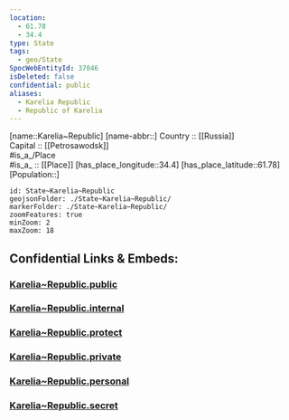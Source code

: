 ```yaml
---
location:
  - 61.78
  - 34.4
type: State
tags:
  - geo/State
SpocWebEntityId: 37046
isDeleted: false
confidential: public
aliases:
  - Karelia Republic
  - Republic of Karelia 
---
```

[name::Karelia~Republic] 
[name-abbr::] 
Country :: [[Russia]]  
Capital :: [[Petrosawodsk]]  
#is_a_/Place  
#is_a_ :: [[Place]] 
[has_place_longitude::34.4] 
[has_place_latitude::61.78] 
[Population::] 



```leaflet
id: State~Karelia~Republic
geojsonFolder: ./State~Karelia~Republic/
markerFolder: ./State~Karelia~Republic/
zoomFeatures: true 
minZoom: 2 
maxZoom: 18
```


## Confidential Links & Embeds: 

### [Karelia~Republic.public](/_public/\Earth\Continent\Europe\Europe~East\Russia\Russia~NorthWestKarelia~Republic.public.md) 

### [Karelia~Republic.internal](/_internal/\Earth\Continent\Europe\Europe~East\Russia\Russia~NorthWestKarelia~Republic.internal.md) 

### [Karelia~Republic.protect](/_protect/\Earth\Continent\Europe\Europe~East\Russia\Russia~NorthWestKarelia~Republic.protect.md) 

### [Karelia~Republic.private](/_private/\Earth\Continent\Europe\Europe~East\Russia\Russia~NorthWestKarelia~Republic.private.md) 

### [Karelia~Republic.personal](/_personal/\Earth\Continent\Europe\Europe~East\Russia\Russia~NorthWestKarelia~Republic.personal.md) 

### [Karelia~Republic.secret](/_secret/\Earth\Continent\Europe\Europe~East\Russia\Russia~NorthWestKarelia~Republic.secret.md)

